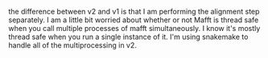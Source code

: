 the difference between v2 and v1 is that I am performing the alignment step separately. I am a little bit worried about whether or not Mafft is thread safe when you call multiple processes of mafft simultaneously. I know it's mostly thread safe when you run a single instance of it. I'm using snakemake to handle all of the multiprocessing in v2.
